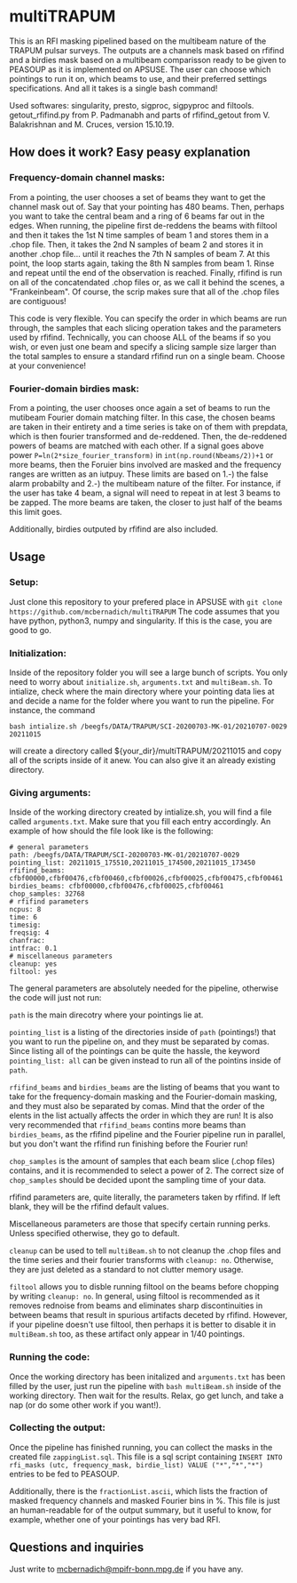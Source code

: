 # multiTRAPUM

This is an RFI masking pipelined based on the multibeam nature of the TRAPUM pulsar surveys. The outputs are a channels mask based on rfifind and a birdies mask based on a multibeam comparisson ready to be given to PEASOUP as it is implemented on APSUSE. The user can choose which pointings to run it on, which beams to use, and their preferred settings specifications. And all it takes is a single bash command!

Used softwares: singularity, presto, sigproc, sigpyproc and filtools. getout_rfifind.py from P. Padmanabh and parts of rfifind_getout from V. Balakrishnan and M. Cruces, version 15.10.19.

## How does it work? Easy peasy explanation

### Frequency-domain channel masks: 

From a pointing, the user chooses a set of beams they want to get the channel mask out of. Say that your pointing has 480 beams. Then, perhaps you want to take the central beam and a ring of 6 beams far out in the edges. When running, the pipeline first de-reddens the beams with filtool and then it takes the 1st N time samples of beam 1 and stores them in a .chop file. Then, it takes the 2nd N samples of beam 2 and stores it in another .chop file... until it reaches the 7th N samples of beam 7. At this point, the loop starts again, taking the 8th N samples from beam 1. Rinse and repeat until the end of the observation is reached. Finally, rfifind is run on all of the concatendated .chop files or, as we call it behind the scenes, a "Frankeinbeam". Of course, the scrip makes sure that all of the .chop files are contiguous!

This code is very flexible. You can specify the order in which beams are run through, the samples that each slicing operation takes and the parameters used by rfifind. Technically, you can choose ALL of the beams if so you wish, or even just one beam and specify a slicing sample size larger than the total samples to ensure a standard rfifind run on a single beam. Choose at your convenience!

### Fourier-domain birdies mask:

From a pointing, the user chooses once again a set of beams to run the mutibeam Fourier domain matching filter. In this case, the chosen beams are taken in their entirety and a time series is take on of them with prepdata, which is then fourier transformed and de-reddened. Then, the de-reddened powers of beams are matched with each other. If a signal goes above power ```P=ln(2*size_fourier_transform)``` in ```int(np.round(Nbeams/2))+1``` or more beams, then the Foruier bins involved are masked and the frequency ranges are written as an iutpuy. These limits are based on 1.-) the false alarm probabilty and 2.-) the multibeam nature of the filter. For instance, if the user has take 4 beam, a signal will need to repeat in at lest 3 beams to be zapped. The more beams are taken, the closer to just half of the beams this limit goes.

Additionally, birdies outputed by rfifind are also included.

## Usage

### Setup:

Just clone this repository to your prefered place in APSUSE with ```git clone https://github.com/mcbernadich/multiTRAPUM```
The code assumes that you have python, python3, numpy and singularity. If this is the case, you are good to go.

### Initialization:

Inside of the repository folder you will see a large bunch of scripts. You only need to worry about ```initialize.sh```, ```arguments.txt``` and ```multiBeam.sh```. To intialize, check where the main directory where your pointing data lies at and decide a name for the folder where you want to run the pipeline. For instance, the command

```bash intialize.sh /beegfs/DATA/TRAPUM/SCI-20200703-MK-01/20210707-0029 20211015```

will create a directory called ${your_dir}/multiTRAPUM/20211015 and copy all of the scripts inside of it anew. You can also give it an already existing directory.

### Giving arguments:

Inside of the working directory created by intialize.sh, you will find a file called ```arguments.txt```. Make sure that you fill each entry accordingly. An example of how should the file look like is the following:

```
# general parameters
path: /beegfs/DATA/TRAPUM/SCI-20200703-MK-01/20210707-0029
pointing_list: 20211015_175510,20211015_174500,20211015_173450
rfifind_beams: cfbf00000,cfbf00476,cfbf00460,cfbf00026,cfbf00025,cfbf00475,cfbf00461
birdies_beams: cfbf00000,cfbf00476,cfbf00025,cfbf00461
chop_samples: 32768
# rfifind parameters
ncpus: 8
time: 6
timesig:
freqsig: 4
chanfrac:
intfrac: 0.1
# miscellaneous parameters
cleanup: yes
filtool: yes
```

The general parameters are absolutely needed for the pipeline, otherwise the code will just not run:

```path``` is the main direcotry where your pointings lie at. 

```pointing_list``` is a listing of the directories inside of ```path``` (pointings!) that you want to run the pipeline on, and they must be separated by comas. Since listing all of the pointings can be quite the hassle, the keyword ```pointing_list: all``` can be given instead to run all of the pointins inside of ```path```.

```rfifind_beams``` and ```birdies_beams``` are the listing of beams that you want to take for the frequency-domain masking and the Fourier-domain masking, and they must also be separated by comas. Mind that the order of the elents in the list actually affects the order in which they are run! It is also very recommended that ```rfifind_beams``` contins more beams than ```birdies_beams```, as the rfifind pipeline and the Fourier pipeline run in parallel, but you don't want the rfifind run finishing before the Fourier run!

```chop_samples``` is the amount of samples that each beam slice (.chop files) contains, and it is recommended to select a power of 2. The correct size of ```chop_samples``` should be decided upont the sampling time of your data.

rfifind parameters are, quite literally, the parameters taken by rfifind. If left blank, they will be the rfifind default values.

Miscellaneous parameters are those that specify certain running perks. Unless specified otherwise, they go to default.

```cleanup``` can be used to tell ```multiBeam.sh``` to not cleanup the .chop files and the time series and their fourier transforms with ```cleanup: no```. Otherwise, they are just deleted as a standard to not clutter memory usage.

```filtool``` allows you to disble running filtool on the beams before chopping by writing ```cleanup: no```. In general, using filtool is recommended as it removes rednoise from beams and eliminates sharp discontinuities in between beams that result in spurious artifacts deceted by rfifind. However, if your pipeline doesn't use filtool, then perhaps it is better to disable it in ```multiBeam.sh``` too, as these artifact only appear in 1/40 pointings. 

### Running the code:

Once the working directory has been initalized and ```arguments.txt``` has been filled by the user, just run the pipeline with ```bash multiBeam.sh``` inside of the working directory. Then wait for the results. Relax, go get lunch, and take a nap (or do some other work if you want!). 

### Collecting the output:

Once the pipeline has finished running, you can collect the masks in the created file ```zappingList.sql```. This file is a sql script containing ```INSERT INTO rfi_masks (utc, frequency_mask, birdie_list) VALUE ("*","*","*")``` entries to be fed to PEASOUP.

Additionally, there is the ```fractionList.ascii```, which lists the fraction of masked frequency channels and masked Fourier bins in %. This file is just an human-readable for of the output summary, but it useful to know, for example, whether one of your pointings has very bad RFI.

## Questions and inquiries

Just write to mcbernadich@mpifr-bonn.mpg.de if you have any.